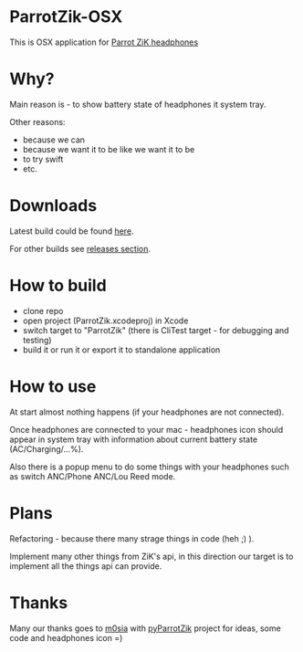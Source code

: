 # ParrotZik-OSX
This is OSX application for [Parrot ZiK headphones](http://www.parrot.com/zik/)

# Why?
Main reason is - to show battery state of headphones it system tray.

Other reasons:
  - because we can
  - because we want it to be like we want it to be
  - to try swift
  - etc.

# Downloads
Latest build could be found [here](https://github.com/rtm-ctrlz/ParrotZik-OSX/releases/latest).

For other builds see [releases section](https://github.com/rtm-ctrlz/ParrotZik-OSX/releases).


# How to build
 * clone repo
 * open project (ParrotZik.xcodeproj) in Xcode
 * switch target to "ParrotZik" (there is CliTest target - for debugging and testing)
 * build it or run it or export it to standalone application

# How to use
At start almost nothing happens (if your headphones are not connected).

Once headphones are connected to your mac - headphones icon should appear in system tray with information about current battery state (AC/Charging/...%).

Also there is a popup menu to do some things with your headphones such as switch ANC/Phone ANC/Lou Reed mode.

# Plans
Refactoring - because there many strage things in code (heh ;) ).

Implement many other things from ZiK's api, in this direction our target is to implement all the things api can provide.
 
# Thanks
Many our thanks goes to [m0sia](https://github.com/m0sia) with [pyParrotZik](https://github.com/m0sia/pyParrotZik) project for ideas, some code and headphones icon =)
